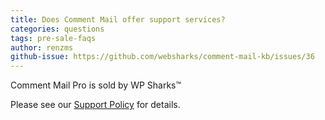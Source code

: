 ```yaml
---
title: Does Comment Mail offer support services?
categories: questions
tags: pre-sale-faqs
author: renzms
github-issue: https://github.com/websharks/comment-mail-kb/issues/36
---
```


Comment Mail Pro is sold by WP Sharks™

Please see our [Support Policy](https://wpsharks.com/support-policy) for details.